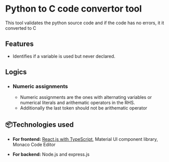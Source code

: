 # Python to C code convertor tool
This tool validates the python source code and if the code has no errors, it it converted to C
## Features
- Identifies if a variable is used but never declared. 

## Logics
- ### Numeric assignments
    - Numeric assignments are the ones with alternating variables or numerical literals and arithematic operators in the RHS. 
    - Additionally the last token should not be arithematic operator
## 📦Technologies used 

 - __For frontend:__ <u>React.js with TypeScript</u>, Material UI component library, Monaco Code Editor

- __For backend:__ Node.js and express.js